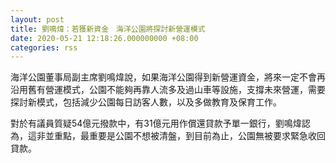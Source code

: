 ```yaml
---
layout: post
title: 劉鳴煒：若獲新資金　海洋公園將探討新營運模式
date: 2020-05-21 12:18:26.000000000 +08:00
categories: rss
---
```


海洋公園董事局副主席劉鳴煒說，如果海洋公園得到新營運資金，將來一定不會再沿用舊有營運模式，公園不能夠再靠人流多及過山車等設施，支撐未來營運，需要探討新模式，包括減少公園每日訪客人數，以及多做教育及保育工作。

對於有議員質疑54億元撥款中，有31億元用作償還貸款予單一銀行，劉鳴煒認為，這非並重點，最重要是公園不想被清盤，到目前為止，公園無被要求緊急收回貸款。
